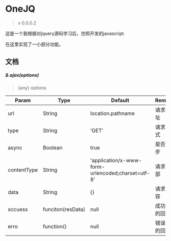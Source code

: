 # OneJQ

> v 0.0.0.2

这是一个我根据对jquery源码学习后，仿照开发的javascript.

在这里实现了一小部分功能。



## 文档

##### $.ajax(options)

> {any} options

| Param       | Type              | Default                                  | Remark |
| ----------- | ----------------- | ---------------------------------------- | ------ |
| url         | String            | location.pathname                        | 请求地址   |
| type        | String            | ‘GET’                                    | 请求方式   |
| async       | Boolean           | true                                     | 是否异步   |
| contentType | String            | 'application/x-www-form-urlencoded;charset=utf-8' | 请求头部   |
| data        | String            | {}                                       | 请求内容   |
| sccuess     | funciton(resData) | null                                     | 成功时的回调 |
| erro        | function()        | null                                     | 错误时的回调 |

